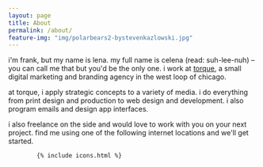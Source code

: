 ```yaml
---
layout: page
title: About
permalink: /about/
feature-img: "img/polarbears2-bystevenkazlowski.jpg"
---
```


i'm frank, but my name is lena. my full name is celena (read: suh-lee-nuh) – you can call me that but you'd be the only one. i work at [torque](http://torque.digital), a small digital marketing and branding agency in the west loop of chicago. 

at torque, i apply strategic concepts to a variety of media. i do everything from print design and production to web design and development. i also program emails and design app interfaces.

i also freelance on the side and would love to work with you on your next project. find me using one of the following internet locations and we'll get started.

<!-- Social icons from Font Awesome, if enabled -->
			{% include icons.html %}